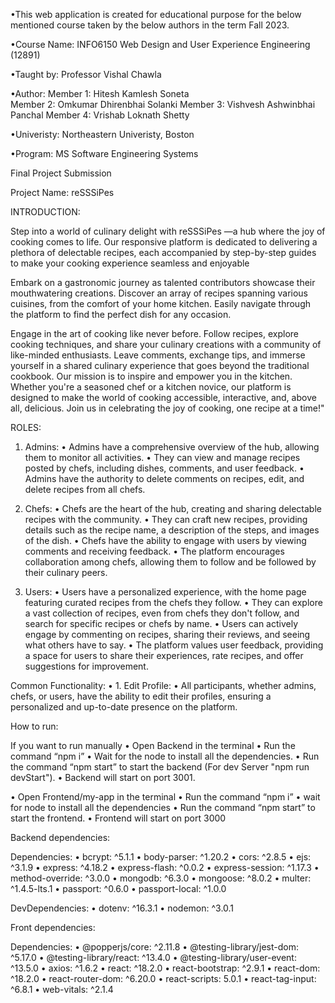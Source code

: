 •This web application is created for educational purpose for the below mentioned course taken by the below authors in the term Fall 2023.

•Course Name: INFO6150 Web Design and User Experience Engineering (12891)

•Taught by: Professor Vishal Chawla

•Author: 	Member 1: Hitesh Kamlesh Soneta  
		Member 2: Omkumar Dhirenbhai Solanki 
		Member 3: Vishvesh Ashwinbhai Panchal 
		Member 4: Vrishab Loknath Shetty 

•Univeristy: Northeastern Univeristy, Boston

•Program: MS Software Engineering Systems

Final Project Submission

Project Name: reSSSiPes 

INTRODUCTION:

Step into a world of culinary delight with reSSSiPes —a hub where the joy of cooking comes to life. Our responsive platform is dedicated to delivering a plethora of delectable recipes, each accompanied by step-by-step guides to make your cooking experience seamless and enjoyable

Embark on a gastronomic journey as talented contributors showcase their mouthwatering creations. Discover an array of recipes spanning various cuisines, from the comfort of your home kitchen. Easily navigate through the platform to find the perfect dish for any occasion.

Engage in the art of cooking like never before. Follow recipes, explore cooking techniques, and share your culinary creations with a community of like-minded enthusiasts. Leave comments, exchange tips, and immerse yourself in a shared culinary experience that goes beyond the traditional cookbook.
Our mission is to inspire and empower you in the kitchen. Whether you're a seasoned chef or a kitchen novice, our platform is designed to make the world of cooking accessible, interactive, and, above all, delicious. Join us in celebrating the joy of cooking, one recipe at a time!"


ROLES:

1. Admins:
•	Admins have a comprehensive overview of the hub, allowing them to monitor all activities.
•	They can view and manage recipes posted by chefs, including dishes, comments, and user feedback.
•	Admins have the authority to delete comments on recipes, edit, and delete recipes from all chefs.

2. Chefs:
•	Chefs are the heart of the hub, creating and sharing delectable recipes with the community.
•	They can craft new recipes, providing details such as the recipe name, a description of the steps, and images of the dish.
•	Chefs have the ability to engage with users by viewing comments and receiving feedback.
•	The platform encourages collaboration among chefs, allowing them to follow and be followed by their culinary peers.

3. Users:
•	Users have a personalized experience, with the home page featuring curated recipes from the chefs they follow.
•	They can explore a vast collection of recipes, even from chefs they don't follow, and search for specific recipes or chefs by name.
•	Users can actively engage by commenting on recipes, sharing their reviews, and seeing what others have to say.
•	The platform values user feedback, providing a space for users to share their experiences, rate recipes, and offer suggestions for improvement.

Common Functionality:
•	1.	Edit Profile:
•	All participants, whether admins, chefs, or users, have the ability to edit their profiles, ensuring a personalized and up-to-date presence on the platform.

How to run:

If you want to run manually
•	Open Backend in the terminal 
•	Run the command “npm i”
•	Wait for the node to install all the dependencies.
•	Run the command “npm start” to start the backend (For dev Server "npm run devStart").
•	Backend will start on port 3001.

•	Open Frontend/my-app in the terminal 
•	Run the command “npm i”
•	wait for node to install all the dependencies
•	Run the command “npm start” to start the frontend.
•	Frontend will start on port 3000

Backend dependencies:

Dependencies:
•	bcrypt: ^5.1.1
•	body-parser: ^1.20.2
•	cors: ^2.8.5
•	ejs: ^3.1.9
•	express: ^4.18.2
•	express-flash: ^0.0.2
•	express-session: ^1.17.3
•	method-override: ^3.0.0
•	mongodb: ^6.3.0
•	mongoose: ^8.0.2
•	multer: ^1.4.5-lts.1
•	passport: ^0.6.0
•	passport-local: ^1.0.0

DevDependencies:
•	dotenv: ^16.3.1
•	nodemon: ^3.0.1

Front dependencies:

Dependencies:
•	@popperjs/core: ^2.11.8
•	@testing-library/jest-dom: ^5.17.0
•	@testing-library/react: ^13.4.0
•	@testing-library/user-event: ^13.5.0
•	axios: ^1.6.2
•	react: ^18.2.0
•	react-bootstrap: ^2.9.1
•	react-dom: ^18.2.0
•	react-router-dom: ^6.20.0
•	react-scripts: 5.0.1
•	react-tag-input: ^6.8.1
•	web-vitals: ^2.1.4
